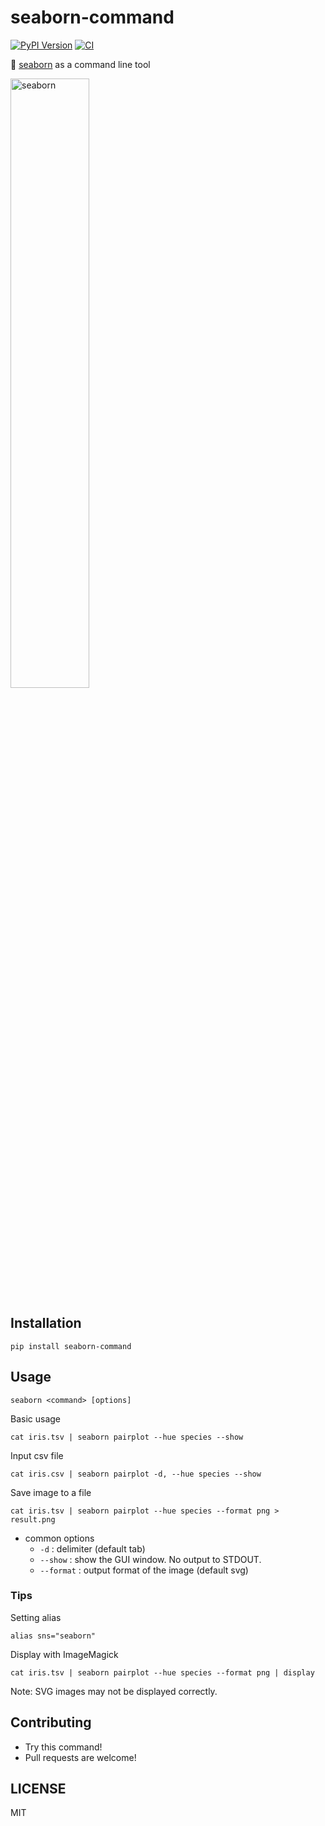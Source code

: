 # seaborn-command

[![PyPI Version](https://img.shields.io/pypi/v/seaborn-command.svg)](https://pypi.org/project/seaborn-command/)
[![CI](https://github.com/kojix2/seaborn-command/actions/workflows/ci.yaml/badge.svg)](https://github.com/kojix2/seaborn-command/actions/workflows/ci.yaml)

:ocean: [seaborn](https://github.com/mwaskom/seaborn) as a command line tool

<img src="https://user-images.githubusercontent.com/5798442/122654771-9d50ae80-d188-11eb-830e-18a4cf6ad29b.png" alt="seaborn" width="50%" height="50%">

## Installation

```
pip install seaborn-command
```

## Usage

```
seaborn <command> [options]
```

Basic usage

```
cat iris.tsv | seaborn pairplot --hue species --show
```

Input csv file

```
cat iris.csv | seaborn pairplot -d, --hue species --show
```

Save image to a file

```
cat iris.tsv | seaborn pairplot --hue species --format png > result.png
```

* common options
  * `-d` : delimiter (default tab)
  * `--show` : show the GUI window. No output to STDOUT.
  * `--format` : output format of the image (default svg)

### Tips

Setting alias

```
alias sns="seaborn"
```

Display with ImageMagick

```
cat iris.tsv | seaborn pairplot --hue species --format png | display
```

Note: SVG images may not be displayed correctly.

## Contributing

* Try this command!
* Pull requests are welcome!

## LICENSE

MIT
